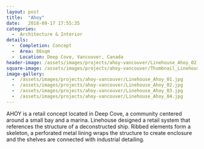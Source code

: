 ```yaml
---
layout: post
title:  "Ahoy"
date:   2018-09-17 17:55:35
categories:
  -  Architecture & Interior
details:
  -  Completion: Concept
  -  Area: 86sqm
  -  Location: Deep Cove, Vancouver, Canada
header-image: /assets/images/projects/ahoy-vancouver/Linehouse_Ahoy_02.jpg
square-image: /assets/images/projects/ahoy-vancouver/Thumbnail_Linehouse_Ahoy_01.jpg
image-gallery:
  -  /assets/images/projects/ahoy-vancouver/Linehouse_Ahoy_01.jpg
  -  /assets/images/projects/ahoy-vancouver/Linehouse_Ahoy_02.jpg
  -  /assets/images/projects/ahoy-vancouver/Linehouse_Ahoy_03.jpg
  -  /assets/images/projects/ahoy-vancouver/Linehouse_Ahoy_04.jpg
---
```

AHOY is a retail concept located in Deep Cove, a community centered around a small bay and a marina. Linehouse designed a retail system that references the structure of a deconstructed ship. Ribbed elements form a skeleton, a perforated metal lining wraps the structure to create enclosure and the shelves are connected with industrial detailing. 
